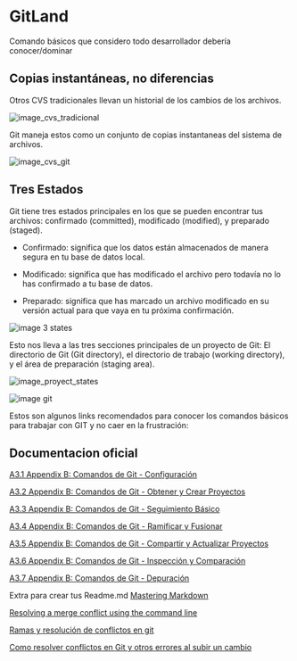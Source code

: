 # GitLand
Comando básicos que considero todo desarrollador debería conocer/dominar


## Copias instantáneas, no diferencias

Otros CVS tradicionales llevan un historial de los cambios de los archivos.

![image_cvs_tradicional](https://git-scm.com/book/en/v2/images/deltas.png)


Git maneja estos como un conjunto de copias instantaneas del sistema de archivos.

![image_cvs_git](https://git-scm.com/book/en/v2/images/snapshots.png)



## Tres Estados

Git tiene tres estados principales en los que se pueden encontrar tus archivos: confirmado (committed), modificado (modified), y preparado (staged). 

* Confirmado: significa que los datos están almacenados de manera segura en tu base de datos local. 

* Modificado: significa que has modificado el archivo pero todavía no lo has confirmado a tu base de datos. 

* Preparado: significa que has marcado un archivo modificado en su versión actual para que vaya en tu próxima confirmación.

![image 3 states](https://i.stack.imgur.com/qfins.png)

Esto nos lleva a las tres secciones principales de un proyecto de Git: El directorio de Git (Git directory), el directorio de trabajo (working directory), y el área de preparación (staging area).

![image_proyect_states](https://git-scm.com/book/en/v2/images/areas.png)

![image git](https://i.stack.imgur.com/MgaV9.png)




Estos son algunos links recomendados para conocer los comandos básicos para trabajar con GIT y no caer en la frustración:

## Documentacion oficial

[A3.1 Appendix B: Comandos de Git - Configuración](https://git-scm.com/book/es/v2/Appendix-B%3A-Comandos-de-Git-Configuración)

[A3.2 Appendix B: Comandos de Git - Obtener y Crear Proyectos](https://git-scm.com/book/es/v2/Appendix-B%3A-Comandos-de-Git-Obtener-y-Crear-Proyectos)

[A3.3 Appendix B: Comandos de Git - Seguimiento Básico](https://git-scm.com/book/es/v2/Appendix-B%3A-Comandos-de-Git-Seguimiento-Básico)

[A3.4 Appendix B: Comandos de Git - Ramificar y Fusionar](https://git-scm.com/book/es/v2/Appendix-B%3A-Comandos-de-Git-Ramificar-y-Fusionar)

[A3.5 Appendix B: Comandos de Git - Compartir y Actualizar Proyectos](https://git-scm.com/book/es/v2/Appendix-B%3A-Comandos-de-Git-Compartir-y-Actualizar-Proyectos)

[A3.6 Appendix B: Comandos de Git - Inspección y Comparación](https://git-scm.com/book/es/v2/Appendix-B%3A-Comandos-de-Git-Inspección-y-Comparación)

[A3.7 Appendix B: Comandos de Git - Depuración](https://git-scm.com/book/es/v2/Appendix-B%3A-Comandos-de-Git-Depuración)

Extra para crear tus Readme.md
[Mastering Markdown](https://guides.github.com/features/mastering-markdown/)

[Resolving a merge conflict using the command line](https://help.github.com/en/github/collaborating-with-issues-and-pull-requests/resolving-a-merge-conflict-using-the-command-line)

[Ramas y resolución de conflictos en git](https://styde.net/ramas-y-resolucion-de-conflictos-en-git/)

[Como resolver conflictos en Git y otros errores al subir un cambio](https://www.codigonaranja.com/2017/como-resolver-conflictos-en-git-y-otros-errores-a-subir-un-cambio)
